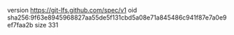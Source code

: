 version https://git-lfs.github.com/spec/v1
oid sha256:9f63e8945968827aa55de5f131cbd5a08e71a845486c941f87e7a0e9ef7faa2b
size 331
